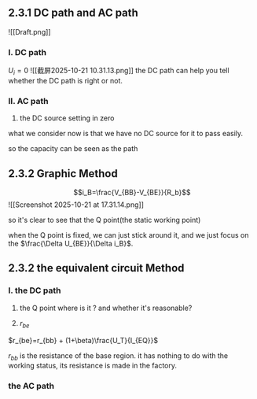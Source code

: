 ## 2.3.1 DC path and AC path
![[Draft.png]]
### I. DC path
$U_i=0$
![[截屏2025-10-21 10.31.13.png]]
the DC path can help you tell whether the DC path is right or not.


### II. AC path

1. the DC source setting in zero

what we consider now is that we have no DC source for it to pass easily.

so the capacity can be seen as the path 


## 2.3.2 Graphic Method

$$i_B=\frac{V_{BB}-V_{BE}}{R_b}$$![[Screenshot 2025-10-21 at 17.31.14.png]]

so it's clear to see that the Q point(the static working point)

when the Q point is fixed, we can just stick around it, and we just focus on the $\frac{\Delta U_{BE}}{\Delta i_B}$.

## 2.3.2 the equivalent circuit Method

### I. the DC path

1. the Q point
where is it ?
and whether it's  reasonable?

2. $r_{be}$

$r_{be}=r_{bb} + (1+\beta)\frac{U_T}{I_{EQ}}$

$r_{bb}$ is the resistance of the base region.
it has nothing to do with the working status, its resistance is made in the factory.

### the AC path

